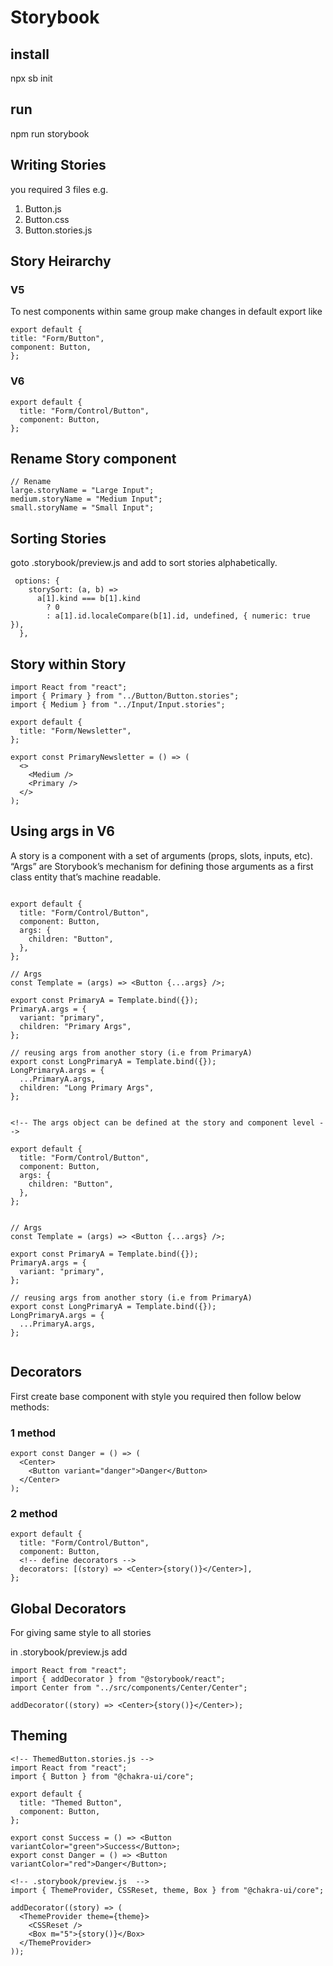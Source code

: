 # Storybook

## install

npx sb init

## run

npm run storybook

## Writing Stories

you required 3 files
e.g.

1. Button.js
2. Button.css
3. Button.stories.js

## Story Heirarchy

### V5

To nest components within same group make changes in default export like

```
export default {
title: "Form/Button",
component: Button,
};

```

### V6

```
export default {
  title: "Form/Control/Button",
  component: Button,
};
```

## Rename Story component

```
// Rename
large.storyName = "Large Input";
medium.storyName = "Medium Input";
small.storyName = "Small Input";
```

## Sorting Stories

goto .storybook/preview.js and add to sort stories alphabetically.

```
 options: {
    storySort: (a, b) =>
      a[1].kind === b[1].kind
        ? 0
        : a[1].id.localeCompare(b[1].id, undefined, { numeric: true }),
  },
```

## Story within Story

```
import React from "react";
import { Primary } from "../Button/Button.stories";
import { Medium } from "../Input/Input.stories";

export default {
  title: "Form/Newsletter",
};

export const PrimaryNewsletter = () => (
  <>
    <Medium />
    <Primary />
  </>
);

```

## Using args in V6

A story is a component with a set of arguments (props, slots, inputs, etc). “Args” are Storybook’s mechanism for defining those arguments as a first class entity that’s machine readable.

```

export default {
  title: "Form/Control/Button",
  component: Button,
  args: {
    children: "Button",
  },
};

// Args
const Template = (args) => <Button {...args} />;

export const PrimaryA = Template.bind({});
PrimaryA.args = {
  variant: "primary",
  children: "Primary Args",
};

// reusing args from another story (i.e from PrimaryA)
export const LongPrimaryA = Template.bind({});
LongPrimaryA.args = {
  ...PrimaryA.args,
  children: "Long Primary Args",
};


```

```
<!-- The args object can be defined at the story and component level -->

export default {
  title: "Form/Control/Button",
  component: Button,
  args: {
    children: "Button",
  },
};


// Args
const Template = (args) => <Button {...args} />;

export const PrimaryA = Template.bind({});
PrimaryA.args = {
  variant: "primary",
};

// reusing args from another story (i.e from PrimaryA)
export const LongPrimaryA = Template.bind({});
LongPrimaryA.args = {
  ...PrimaryA.args,
};


```

## Decorators

First create base component with style you required then follow below methods:

### 1 method

```
export const Danger = () => (
  <Center>
    <Button variant="danger">Danger</Button>
  </Center>
);
```

### 2 method

```
export default {
  title: "Form/Control/Button",
  component: Button,
  <!-- define decorators -->
  decorators: [(story) => <Center>{story()}</Center>],
};
```

## Global Decorators

For giving same style to all stories

in .storybook/preview.js add

```
import React from "react";
import { addDecorator } from "@storybook/react";
import Center from "../src/components/Center/Center";

addDecorator((story) => <Center>{story()}</Center>);
```

## Theming

```
<!-- ThemedButton.stories.js -->
import React from "react";
import { Button } from "@chakra-ui/core";

export default {
  title: "Themed Button",
  component: Button,
};

export const Success = () => <Button variantColor="green">Success</Button>;
export const Danger = () => <Button variantColor="red">Danger</Button>;

```

```
<!-- .storybook/preview.js  -->
import { ThemeProvider, CSSReset, theme, Box } from "@chakra-ui/core";

addDecorator((story) => (
  <ThemeProvider theme={theme}>
    <CSSReset />
    <Box m="5">{story()}</Box>
  </ThemeProvider>
));
```

